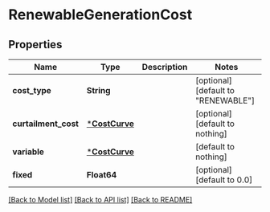 # RenewableGenerationCost

## Properties

Name | Type | Description | Notes
------------ | ------------- | ------------- | -------------
**cost_type** | **String** |  | [optional] [default to "RENEWABLE"]
**curtailment_cost** | [***CostCurve**](CostCurve.md) |  | [optional] [default to nothing]
**variable** | [***CostCurve**](CostCurve.md) |  | [default to nothing]
**fixed** | **Float64** |  | [optional] [default to 0.0]

[[Back to Model list]](../README.md#models) [[Back to API list]](../README.md#api-endpoints) [[Back to README]](../README.md)
